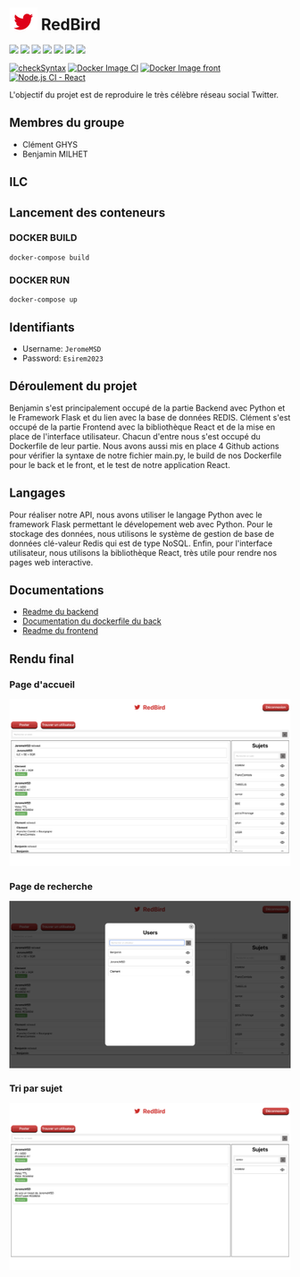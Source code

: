 #  <img src="https://github.com/benjamin-milhet/RedBird/blob/main/images/logo-redbird.png" height="40" width="50" /> RedBird

<img src="https://img.shields.io/badge/Python-FFD43B?style=for-the-badge&logo=python&logoColor=blue" /> <img src="https://img.shields.io/badge/Flask-000000?style=for-the-badge&logo=flask&logoColor=white" /> <img src="https://img.shields.io/badge/redis-%23DD0031.svg?&style=for-the-badge&logo=redis&logoColor=white" /> <img src="https://img.shields.io/badge/TypeScript-007ACC?style=for-the-badge&logo=typescript&logoColor=white" /> <img src="https://img.shields.io/badge/React-20232A?style=for-the-badge&logo=react&logoColor=61DAFB" /> <img src="https://img.shields.io/badge/Docker-2CA5E0?style=for-the-badge&logo=docker&logoColor=white" /> <img src="https://img.shields.io/badge/GitHub_Actions-2088FF?style=for-the-badge&logo=github-actions&logoColor=white" />


[![checkSyntax](https://github.com/benjamin-milhet/RedBird/actions/workflows/CheckSyntax.yml/badge.svg)](https://github.com/benjamin-milhet/RedBird/actions/workflows/CheckSyntax.yml)
[![Docker Image CI](https://github.com/benjamin-milhet/RedBird/actions/workflows/docker-image.yml/badge.svg)](https://github.com/benjamin-milhet/RedBird/actions/workflows/docker-image.yml)
[![Docker Image front](https://github.com/benjamin-milhet/RedBird/actions/workflows/docker-image-front.yml/badge.svg)](https://github.com/benjamin-milhet/RedBird/actions/workflows/docker-image-front.yml)
[![Node.js CI - React](https://github.com/benjamin-milhet/RedBird/actions/workflows/node.js.yml/badge.svg)](https://github.com/benjamin-milhet/RedBird/actions/workflows/node.js.yml)


L'objectif du projet est de reproduire le très célèbre réseau social Twitter.


## Membres du groupe
 - Clément GHYS
 - Benjamin MILHET
 
## ILC

## Lancement des conteneurs

### DOCKER BUILD 
```
docker-compose build
```

### DOCKER RUN
```
docker-compose up
```

## Identifiants

- Username: ```JeromeMSD```
- Password: ```Esirem2023```

## Déroulement du projet
Benjamin s'est principalement occupé de la partie Backend avec Python et le Framework Flask et du lien avec la base de données REDIS. Clément s'est occupé de la partie Frontend avec la bibliothèque React et de la mise en place de l'interface utilisateur. Chacun d'entre nous s'est occupé du Dockerfile de leur partie. Nous avons aussi mis en place 4 Github actions pour vérifier la syntaxe de notre fichier main.py, le build de nos Dockerfile pour le back et le front, et le test de notre application React.

## Langages
Pour réaliser notre API, nous avons utiliser le langage Python avec le framework Flask permettant le dévelopement web avec Python. Pour le stockage des données, nous utilisons le système de gestion de base de données clé-valeur Redis qui est de type NoSQL. Enfin, pour l'interface utilisateur, nous utilisons la bibliothèque React, très utile pour rendre nos pages web interactive.


## Documentations

 - [Readme du backend](https://github.com/benjamin-milhet/RedBird/blob/main/back/README.md)
 - [Documentation du dockerfile du back](https://github.com/benjamin-milhet/RedBird/blob/main/back/Readme-Dockerfile.md)
 - [Readme du frontend](https://github.com/benjamin-milhet/RedBird/blob/main/front/README.md)


 ## Rendu final

### Page d'accueil
![alt text](https://github.com/benjamin-milhet/RedBird/blob/main/images/menu1.png?raw=true)

### Page de recherche
![alt text](https://github.com/benjamin-milhet/RedBird/blob/main/images/menu2.png?raw=true)

### Tri par sujet
![alt text](https://github.com/benjamin-milhet/RedBird/blob/main/images/menu3.png?raw=true)

